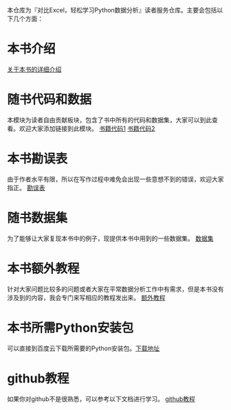 本仓库为『对比Excel，轻松学习Python数据分析』读者服务仓库。主要会包括以下几个方面：

# 本书介绍
[关于本书的详细介绍](https://github.com/junhongzhang/Excel-Python-DA/blob/master/%E6%9C%AC%E4%B9%A6%E8%AF%A6%E7%BB%86%E4%BB%8B%E7%BB%8D.md)

# 随书代码和数据
本模块为读者自由贡献板块，包含了书中所有的代码和数据集，大家可以到此查看。欢迎大家添加链接到此模块。
[书籍代码1](https://github.com/xmaniu/Excel-Python)
[书籍代码2](https://github.com/Zhou-kun/Excel-Python-Learning-Note)

# 本书勘误表
由于作者水平有限，所以在写作过程中难免会出现一些意想不到的错误，欢迎大家指正。
[勘误表](https://github.com/junhongzhang/Excel-Python-DA/blob/master/%E5%8B%98%E8%AF%AF%E8%A1%A8.md)

# 随书数据集
为了能够让大家复现本书中的例子，现提供本书中用到的一些数据集。
[数据集](https://github.com/junhongzhang/Excel-Python-DA/tree/master/%E9%9A%8F%E4%B9%A6%E6%95%B0%E6%8D%AE%E9%9B%86)

# 本书额外教程
针对大家问题比较多的问题或者大家在平常数据分析工作中有需求，但是本书没有涉及到的内容，我会专门来写相应的教程发出来。
[额外教程](https://github.com/junhongzhang/Excel-Python-DA/tree/master/%E6%9C%AC%E4%B9%A6%E9%A2%9D%E5%A4%96%E6%95%99%E7%A8%8B)

# 本书所需Python安装包
可以直接到百度云下载所需要的Python安装包。[下载地址](https://github.com/junhongzhang/Excel-Python-DA)

# github教程
如果你对github不是很熟悉，可以参考以下文档进行学习。
[github教程](https://github.com/junhongzhang/Excel-Python-DA/blob/master/learn-github-from-zero.pdf)

